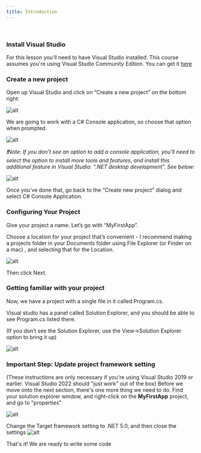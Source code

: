 ```yaml
---
title: Introduction
---
```



<br>


### Install Visual Studio

For this lesson you’ll need to have Visual Studio installed. This course assumes you're using Visual Studio Community Edition. You can get it [here](https://visualstudio.microsoft.com/free-developer-offers/)

### Create a new project

Open up Visual Studio and click on “Create a new project” on the bottom right:


![alt]({{site.baseurl}}/img/1/1_createproject.png "image_tooltip")


We are going to work with a C# Console application, so choose that option when prompted.


![alt]({{site.baseurl}}/img/1/2_consoleapplication.png "image_tooltip")


_❗Note: If you don’t see an option to add a console application, you’ll need to select the option to install more tools and features, and install this additional feature in Visual Studio: “.NET desktop development”. See below:_

![alt]({{site.baseurl}}/img/1/3_dotnetfeature.png "image_tooltip")


Once you’ve done that, go back to the “Create new project” dialog and select C# Console Application.


### Configuring Your Project

Give your project a name. Let’s go with “MyFirstApp”.

Choose a location for your project that’s convenient - I recommend making a projects folder in your Documents folder using File Explorer (or Finder on a mac) , and selecting that for the Location.


![alt]({{site.baseurl}}/img/1/4_projectname.png "image_tooltip")


Then click Next.




### Getting familiar with your project

Now, we have  a project with a single file in it called Program.cs.

Visual studio has a panel called Solution Explorer, and you should be able to see Program.cs listed there.

(If you don’t see the Solution Explorer, use the View->Solution Explorer option to bring it up)


![alt]({{site.baseurl}}/img/1/5_solutionexplorer.png "image_tooltip")

### Important Step: Update project framework setting
(These instructions are only necessary if you're using Visual Studio 2019 or earlier. Visual Studio 2022 should "just work" out of the box)
Before we move onto the next section, there's one more thing we need to do.
Find your solution explorer window, and right-click on the **MyFirstApp** project, and go to "properties"

![alt]({{site.baseurl}}/img/1/projproperties.png "image_tooltip")

Change the Target framework setting to .NET 5.0, and then close the settings
![alt]({{site.baseurl}}/img/1/frameworksetting.png "image_tooltip")

That's it! We are ready to write some code
